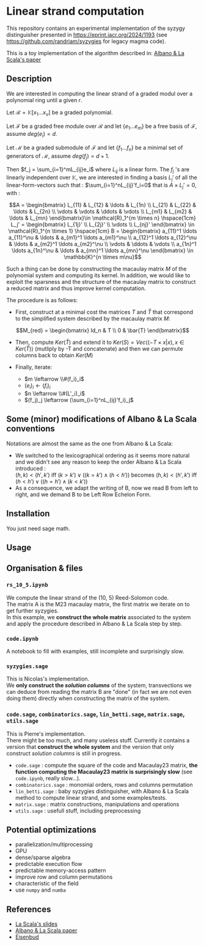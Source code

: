 # Linear strand computation

This repository contains an experimental implementation of the syzygy distinguisher presented in <https://eprint.iacr.org/2024/1193> (see <https://github.com/randriam/syzygies> for legacy magma code).

This is a toy implementation of the algorithm described in: [Albano & La Scala's paper](https://link.springer.com/article/10.1007/s002000000043)

## Description

We are interested in computing the linear strand of a graded modul over a polynomial ring until a given $r$.

Let $\mathcal{R}=\mathbb{K}[x_1 \ldots x_{\nu}]$ be a graded polynomial.

Let $\mathcal{F}$ be a graded free module over $\mathcal{R}$ and let $\{e_1 \ldots e_m\}$ be a free basis of $\mathcal{F}$, assume $deg(e_i)=d$.

Let $\mathcal{M}$ be a graded submodule of $\mathcal{F}$ and let $\{f_1 \ldots f_n\}$ be a minimal set of generators of $\mathcal{M}$, assume $deg(f_j)=d+1$.

Then $f_j = \sum_{i=1}^mL_{ij}e_i$ where $L_{ij}$ is a linear form. The $f_j$ 's are linearly independent over $\mathbb{K}$, we are interested in finding a basis $L_j'$ of all the linear-form-vectors such that : $\sum_{i=1}^nL_{ij}'f_i=0$ that is $A\times L_j' = 0$, with :

```math
A = \begin{bmatrix}
L_{11} & L_{12} & \ldots & L_{1n} \\
L_{21} & L_{22} & \ldots & L_{2n} \\
\vdots & \vdots & \ddots & \vdots \\
L_{m1} & L_{m2} & \ldots & L_{mn}
\end{bmatrix}\in \mathcal{R}_1^{m \times n}

\hspace{1cm}

L_j' = \begin{bmatrix}
L_{1j}' \\
L_{2j}' \\
\vdots \\
L_{nj}'
\end{bmatrix} \in \mathcal{R}_1^{n \times 1}

\hspace{1cm}

B = \begin{bmatrix}
a_{11}^1 \ldots a_{11}^\nu & \ldots & a_{m1}^1 \ldots a_{m1}^\nu \\
a_{12}^1 \ldots a_{12}^\nu & \ldots & a_{m2}^1 \ldots a_{m2}^\nu \\
\vdots                     & \ddots & \vdots                     \\
a_{1n}^1 \ldots a_{1n}^\nu & \ldots & a_{mn}^1 \ldots a_{mn}^\nu
\end{bmatrix} \in \mathbb{K}^{n \times m\nu}
```

Such a thing can be done by constructing the macaulay matrix $M$ of the polynomial system and computing its kernel. In addition, we would like to exploit the sparsness and the structure of the macaulay matrix to construct a reduced matrix and thus improve kernel computation.

The procedure is as follows:

- First, construct at a minimal cost the matrices $T$ and $\bar{T}$ that correspond to the simplified system described by the macaulay matrix $M$:

```math
M_{red} = \begin{bmatrix}
Id_n & T \\
0 & \bar{T}
\end{bmatrix}
```

- Then, compute $Ker(\bar{T})$ and extend it to $Ker(S) = Vec \left< (-T\times x | x), x \in Ker(\bar{T}) \right>$ (mutliply by -T and concatenate) and then we can permute columns back to obtain $Ker(M)$

- Finally, iterate:
  - $m \leftarrow \\#(f_i)_i$
  - $(e_i)_i \leftarrow (f_i)_i$
  - $n \leftarrow \\#(L'_i)_i$
  - $(f_j)_j \leftarrow (\sum_{i=1}^nL_{ij}'f_i)_j$

## Some (minor) modifications of Albano & La Scala conventions

Notations are almost the same as the one from Albano & La Scala:

- We switched to the lexicographical ordering as it seems more natural and we didn't see any reason to keep the order Albano & La Scala introduced :  
   $(h, k) < (h' , k' )$ iff $(k > k')\lor\left((k = k') \land (h < h')\right)$ becomes $(h, k) < (h' , k' )$ iff $(h < h')\lor\left((h = h') \land (k < k')\right)$
- As a consequence, we adapt the writing of B, now we read B from left to right, and we demand B to be Left Row Echelon Form.

## Installation

You just need sage math.

## Usage

## Organisation & files

### `rs_10_5.ipynb`

We compute the linear strand of the (10, 5) Reed-Solomon code.  
The matrix A is the M23 macaulay matrix, the first matrix we iterate on to get further syzygies.  
In this example, we **construct the whole matrix** associated to the system and apply the procedure described in Albano & La Scala step by step.

### `code.ipynb`

A notebook to fill with examples, still incomplete and surprisingly slow.

### `syzygies.sage`

This is Nicolas's implementation.  
We **only construct the *solution columns*** of the system, transvections we can deduce from reading the matrix B are "done" (in fact we are not even doing them) directly when constructing the matrix of the system.

### `code.sage`, `combinatorics.sage`, `lin_betti.sage`, `matrix.sage`, `utils.sage`

This is Pierre's implementation.  
There might be too much, and many useless stuff.
Currently it contains a version that **construct the whole system** and the version that only construct *solution columns* is still in progress.

- `code.sage` : compute the square of the code and Macaulay23 matrix, **the function computing the Macaulay23 matrix is surprisingly slow** (see `code.ipynb`, really slow...).
- `combinatorics.sage` : monomial orders, rows and columns permutation
- `lin_betti.sage` : baby syzygies distinguisher, with Albano & La Scala method to compute linear strand, and some examples/tests.
- `matrix.sage` : matrix constructions, manipulations and operations
- `utils.sage` : usefull stuff, including preprocessing

## Potential optimizations

- parallelization/multiprocessing
- GPU
- dense/sparse algebra
- predictable execution flow
- predictable memory-access pattern
- improve row and column permutations
- characteristic of the field
- use `numpy` and `numba`

## References

- [La Scala's slides](https://www.math.rwth-aachen.de/~Viktor.Levandovskyy/filez/semcalg0910/lascala_resolution.pdf)
- [Albano & La Scala paper](https://link.springer.com/article/10.1007/s002000000043)
- [Eisenbud](https://www-users.cse.umn.edu/~reiner/REU/REU2019notes/2005_Book_TheGeometryOfSyzygies.pdf)
